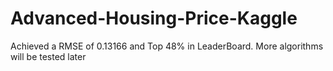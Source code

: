 # Advanced-Housing-Price-Kaggle
Achieved a RMSE of 0.13166 and Top 48% in LeaderBoard. More algorithms will be tested later
